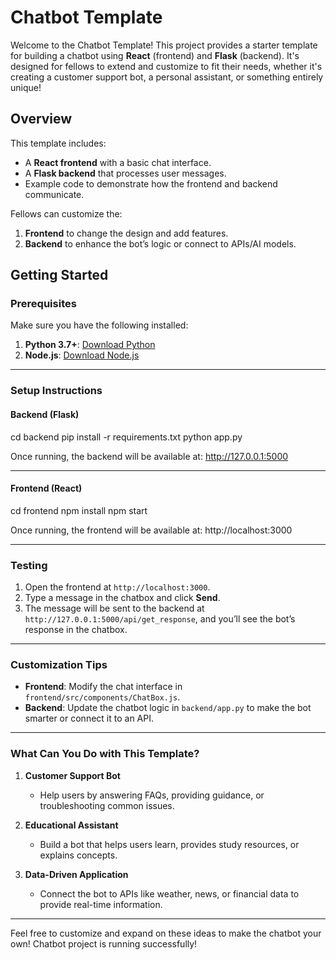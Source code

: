 # Chatbot Template

Welcome to the Chatbot Template! This project provides a starter template for building a chatbot using **React** (frontend) and **Flask** (backend). It's designed for fellows to extend and customize to fit their needs, whether it's creating a customer support bot, a personal assistant, or something entirely unique!

## Overview
This template includes:
- A **React frontend** with a basic chat interface.
- A **Flask backend** that processes user messages.
- Example code to demonstrate how the frontend and backend communicate.

Fellows can customize the:
1. **Frontend** to change the design and add features.
2. **Backend** to enhance the bot’s logic or connect to APIs/AI models.


## Getting Started

### Prerequisites
Make sure you have the following installed:
1. **Python 3.7+**: [Download Python](https://www.python.org/downloads/)
2. **Node.js**: [Download Node.js](https://nodejs.org/)

---

### Setup Instructions

#### Backend (Flask)
cd backend
pip install -r requirements.txt
python app.py

Once running, the backend will be available at:
http://127.0.0.1:5000

---

#### Frontend (React)
cd frontend
npm install
npm start

Once running, the frontend will be available at:
http://localhost:3000

---

### Testing
1. Open the frontend at `http://localhost:3000`.
2. Type a message in the chatbox and click **Send**.
3. The message will be sent to the backend at `http://127.0.0.1:5000/api/get_response`, and you’ll see the bot’s response in the chatbox.

---

### Customization Tips
- **Frontend**: Modify the chat interface in `frontend/src/components/ChatBox.js`.
- **Backend**: Update the chatbot logic in `backend/app.py` to make the bot smarter or connect it to an API.

---

### What Can You Do with This Template?

1. **Customer Support Bot**  
   - Help users by answering FAQs, providing guidance, or troubleshooting common issues.

2. **Educational Assistant**  
   - Build a bot that helps users learn, provides study resources, or explains concepts.

3. **Data-Driven Application**  
   - Connect the bot to APIs like weather, news, or financial data to provide real-time information.

---

Feel free to customize and expand on these ideas to make the chatbot your own!
Chatbot project is running successfully!
